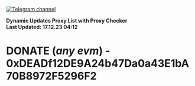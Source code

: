 [![Telegram channel](https://img.shields.io/endpoint?url=https://runkit.io/damiankrawczyk/telegram-badge/branches/master?url=https://t.me/n4z4v0d)](https://t.me/n4z4v0d) 

**Dynamic Updates Proxy List with Proxy Checker**  
**Last Updated: 17.12.23 04:12**

# DONATE (_any evm_) - 0xDEADf12DE9A24b47Da0a43E1bA70B8972F5296F2
